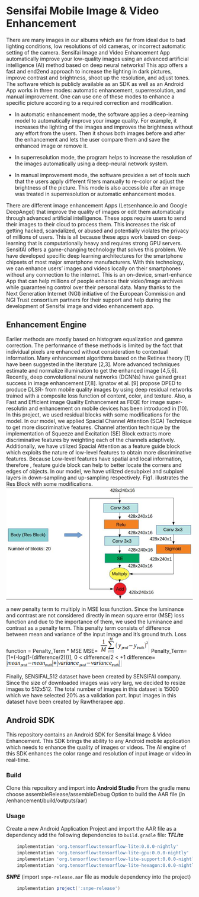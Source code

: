 # Sensifai Mobile Image & Video Enhancement
There are many images in our albums which are far from ideal due to bad lighting conditions, low resolutions of old cameras, or incorrect automatic setting of the camera.
Sensifai Image and Video Enhancement App automatically improve your low-quality images using an advanced artificial intelligence (AI) method based on deep neural networks! This app offers a fast and end2end approach to increase the lighting in dark pictures, improve contrast and brightness, shoot up the resolution, and adjust tones.
The software which is publicly available as an SDK as well as an Android App works in three modes: automatic enhancement, superresolution, and manual improvement. One can use one of these modes to enhance a specific picture according to a required correction and modification.

- In automatic enhancement mode, the software applies a deep-learning model to automatically improve your image quality. For example, it increases the lighting of the images and improves the brightness without any effort from the users. Then it shows both images before and after the enhancement and lets the user compare them and save the enhanced image or remove it.

- In superresolution mode, the program helps to increase the resolution of the images automatically using a deep-neural network system.

- In manual improvement mode, the software provides a set of tools such that the users apply different filters manually to re-color or adjust the brightness of the picture. This mode is also accessible after an image was treated in superresolution or automatic enhancement modes.

There are different image enhancement Apps (Letsenhance.io and Google DeepAngel) that improve the quality of images or edit them automatically through advanced artificial intelligence. These apps require users to send their images to their cloud to process them. This increases the risk of getting hacked, scandalized, or abused and potentially violates the privacy of millions of users. This is all because these apps work based on deep-learning that is computationally heavy and requires strong GPU servers.
SensifAI offers a game-changing technology that solves this problem. We have developed specific deep learning architectures for the smartphone chipsets of most major smartphone manufacturers. With this technology, we can enhance users’ images and videos locally on their smartphones without any connection to the internet. This is an on-device, smart-enhance App that can help millions of people enhance their video/image archives while guaranteeing control over their personal data.
Many thanks to the Next Generation Internet (NGI) initiative of the European Commission and NGI Trust consortium partners for their support and help during the development of Sensifai image and video enhancement app.

## Enhancement Engine
Earlier methods are mostly based on histogram equalization and gamma correction. The performance of these methods is limited by the fact that individual pixels are enhanced without consideration to contextual information. Many enhancement algorithms based on the Retinex theory [1] have been suggested in the literature [2,3]. More advanced techniques estimate and normalize illumination to get the enhanced image [4,5,6]. Recently, deep convolutional neural networks (DCNNs) have gained great success in image enhancement [7,8]. Ignatov et al. [9] propose DPED to produce DLSR- from mobile quality images by using deep residual networks trained with a composite loss function of content, color, and texture. Also, a Fast and Efficient image Quality Enhancement as FEQE for image super-resolutin and enhancement on mobile devices has been introduced in [10].
In this project, we used residual blocks with some modifications for the model. In our model, we applied Spacial Channel Attention (SCA) Technique to get more discriminative features.  Channel attention technique by the implementation of Squeeze and Excitation (SE) Block extracts more discriminative features by weighting each of the channels adaptively.  Additionally, we have utilized Spacial Attention as a feature guide block which exploits the nature of low-level features to obtain more discriminative features. Because Low-level features have spatial and local information,  therefore , feature guide block can help to better locate the corners and edges of objects. In our model, we have utilized desubpixel and subpixel layers in down-sampling and up-sampling respectively.
Fig1. illustrates the Res Block with some modifications.
![resblock](Images/resblock.jpg)

a new penalty term to multiply in MSE loss function. Since the luminance and contrast are not considered directly in mean square error (MSE) loss function and due to the importance of them, we used the luminance and contrast as a penalty term. This penalty term consists of difference between mean and variance of the input image and it’s ground truth. 
    Loss function = Penalty_Term * MSE
    MSE=  ![mse](Images/mse.png)
    Penalty_Term=  [1+(-log(1-(difference/2)))],        0 < difference/2 < +1
    difference= ![difference](Images/diff.png)


Finally, SENSIFAI_512 dataset have been created by SENSIFAI company. Since the size of downloaded images was very larg, we decided to resize images to 512x512. The total number of images in this dataset is 15000 which we have selected 20% as a validation part. Input images in this dataset have been created by Rawtherapee app.  


## Android SDK
This repository contains an Android SDK for Sensifai Image & Video Enhancement. This SDK brings the ability to any Android mobile application which needs to enhance the quality of images or videos. The AI engine of this SDK enhances the color range and resolution of input image or video in real-time.

### Build
Clone this repository and import into **Android Studio**
From the gradle menu choose assembleRelease/assembleDebug Option to build the AAR file (in /enhancement/build/outputs/aar)

### Usage
Create a new Android Application Project and import the AAR file as a dependency
add the following dependencies to `build.gradle` file:
***TFLite***
```gradle
    implementation 'org.tensorflow:tensorflow-lite:0.0.0-nightly'
    implementation 'org.tensorflow:tensorflow-lite-gpu:0.0.0-nightly'
    implementation 'org.tensorflow:tensorflow-lite-support:0.0.0-nightly'
    implementation 'org.tensorflow:tensorflow-lite-hexagon:0.0.0-nightly'
```
***SNPE***
(import `snpe-release.aar` file as module dependency into the project)
```gradle
    implementation project(':snpe-release')
```
